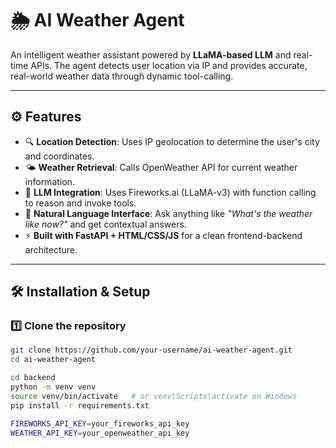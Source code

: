 # 🌦️ AI Weather Agent

An intelligent weather assistant powered by **LLaMA-based LLM** and real-time APIs. The agent detects user location via IP and provides accurate, real-world weather data through dynamic tool-calling.

---

## ⚙️ Features

- 🔍 **Location Detection**: Uses IP geolocation to determine the user's city and coordinates.
- 🌤️ **Weather Retrieval**: Calls OpenWeather API for current weather information.
- 🧠 **LLM Integration**: Uses Fireworks.ai (LLaMA-v3) with function calling to reason and invoke tools.
- 💬 **Natural Language Interface**: Ask anything like *"What's the weather like now?"* and get contextual answers.
- ⚡ **Built with FastAPI + HTML/CSS/JS** for a clean frontend-backend architecture.

---

## 🛠️ Installation & Setup

### 1️⃣ Clone the repository

```bash
git clone https://github.com/your-username/ai-weather-agent.git
cd ai-weather-agent

cd backend
python -m venv venv
source venv/bin/activate   # or venv\Scripts\activate on Windows
pip install -r requirements.txt

FIREWORKS_API_KEY=your_fireworks_api_key
WEATHER_API_KEY=your_openweather_api_key

